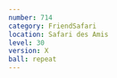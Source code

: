 ```yaml
---
number: 714
category: FriendSafari
location: Safari des Amis
level: 30
version: X
ball: repeat
---
```

